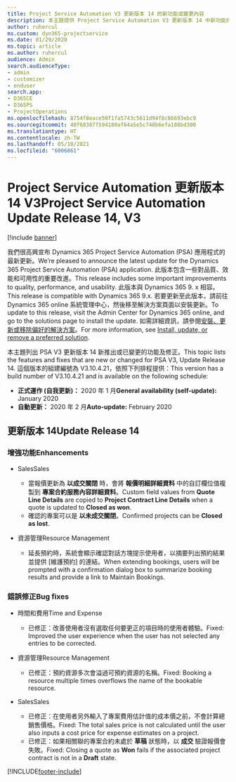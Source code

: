 ```yaml
---
title: Project Service Automation V3 更新版本 14 的新功能或變更內容
description: 本主題提供 Project Service Automation V3 更新版本 14 中新功能的相關資訊。
author: ruhercul
ms.custom: dyn365-projectservice
ms.date: 01/29/2020
ms.topic: article
ms.author: ruhercul
audience: Admin
search.audienceType:
- admin
- customizer
- enduser
search.app:
- D365CE
- D365PS
- ProjectOperations
ms.openlocfilehash: 8754f8eace50f1fa5743c5611d94f8c86693ebc9
ms.sourcegitcommit: 40f68387f594180af64a5e5c748b6efa188bd300
ms.translationtype: HT
ms.contentlocale: zh-TW
ms.lasthandoff: 05/10/2021
ms.locfileid: "6006861"
---
```

# <a name="project-service-automation-update-release-14-v3"></a><span data-ttu-id="87eb2-103">Project Service Automation 更新版本 14 V3</span><span class="sxs-lookup"><span data-stu-id="87eb2-103">Project Service Automation Update Release 14, V3</span></span>

[!include [banner](../includes/psa-now-project-operations.md)]

<span data-ttu-id="87eb2-104">我們很高興宣布 Dynamics 365 Project Service Automation (PSA) 應用程式的最新更新。</span><span class="sxs-lookup"><span data-stu-id="87eb2-104">We’re pleased to announce the latest update for the Dynamics 365 Project Service Automation (PSA) application.</span></span> <span data-ttu-id="87eb2-105">此版本包含一些對品質、效能和可用性的重要改進。</span><span class="sxs-lookup"><span data-stu-id="87eb2-105">This release includes some important improvements to quality, performance, and usability.</span></span> <span data-ttu-id="87eb2-106">此版本與 Dynamics 365 9. x 相容。</span><span class="sxs-lookup"><span data-stu-id="87eb2-106">This release is compatible with Dynamics 365 9.x.</span></span> <span data-ttu-id="87eb2-107">若要更新至此版本，請前往 Dynamics 365 online 系統管理中心，然後移至解決方案頁面以安裝更新。</span><span class="sxs-lookup"><span data-stu-id="87eb2-107">To update to this release, visit the Admin Center for Dynamics 365 online, and go to the solutions page to install the update.</span></span> <span data-ttu-id="87eb2-108">如需詳細資訊，請參閱[安裝、更新或移除偏好的解決方案](/power-platform/admin/install-remove-preferred-solution)。</span><span class="sxs-lookup"><span data-stu-id="87eb2-108">For more information, see [Install, update, or remove a preferred solution](/power-platform/admin/install-remove-preferred-solution).</span></span>

<span data-ttu-id="87eb2-109">本主題列出 PSA V3 更新版本 14 新推出或已變更的功能及修正。</span><span class="sxs-lookup"><span data-stu-id="87eb2-109">This topic lists the features and fixes that are new or changed for PSA V3, Update Release 14.</span></span> <span data-ttu-id="87eb2-110">這個版本的組建編號為 V3.10.4.21，依照下列排程提供：</span><span class="sxs-lookup"><span data-stu-id="87eb2-110">This version has a build number of V3.10.4.21 and is available on the following schedule:</span></span>

- <span data-ttu-id="87eb2-111">**正式運作 (自我更新)：** 2020 年 1 月</span><span class="sxs-lookup"><span data-stu-id="87eb2-111">**General availability (self-update):** January 2020</span></span>
- <span data-ttu-id="87eb2-112">**自動更新：** 2020 年 2 月</span><span class="sxs-lookup"><span data-stu-id="87eb2-112">**Auto-update:** February 2020</span></span>

## <a name="update-release-14"></a><span data-ttu-id="87eb2-113">更新版本 14</span><span class="sxs-lookup"><span data-stu-id="87eb2-113">Update Release 14</span></span>

### <a name="enhancements"></a><span data-ttu-id="87eb2-114">增強功能</span><span class="sxs-lookup"><span data-stu-id="87eb2-114">Enhancements</span></span>

- <span data-ttu-id="87eb2-115">Sales</span><span class="sxs-lookup"><span data-stu-id="87eb2-115">Sales</span></span>

     - <span data-ttu-id="87eb2-116">當報價更新為 **以成交關閉** 時，會將 **報價明細詳細資料** 中的自訂欄位值複製到 **專案合約服務內容詳細資料**。</span><span class="sxs-lookup"><span data-stu-id="87eb2-116">Custom field values from **Quote Line Details** are copied to **Project Contract Line Details** when a quote is updated to **Closed as won**.</span></span>
     - <span data-ttu-id="87eb2-117">確認的專案可以是 **以未成交關閉**。</span><span class="sxs-lookup"><span data-stu-id="87eb2-117">Confirmed projects can be **Closed as lost**.</span></span>

- <span data-ttu-id="87eb2-118">資源管理</span><span class="sxs-lookup"><span data-stu-id="87eb2-118">Resource Management</span></span>

     - <span data-ttu-id="87eb2-119">延長預約時，系統會顯示確認對話方塊提示使用者，以摘要列出預約結果並提供 [維護預約] 的連結。</span><span class="sxs-lookup"><span data-stu-id="87eb2-119">When extending bookings, users will be prompted with a confirmation dialog box to summarize booking results and provide a link to Maintain Bookings.</span></span>


### <a name="bug-fixes"></a><span data-ttu-id="87eb2-120">錯誤修正</span><span class="sxs-lookup"><span data-stu-id="87eb2-120">Bug fixes</span></span>

- <span data-ttu-id="87eb2-121">時間和費用</span><span class="sxs-lookup"><span data-stu-id="87eb2-121">Time and Expense</span></span>

     - <span data-ttu-id="87eb2-122">已修正：改善使用者沒有選取任何要更正的項目時的使用者體驗。</span><span class="sxs-lookup"><span data-stu-id="87eb2-122">Fixed: Improved the user experience when the user has not selected any entries to be corrected.</span></span>

- <span data-ttu-id="87eb2-123">資源管理</span><span class="sxs-lookup"><span data-stu-id="87eb2-123">Resource Management</span></span>

     - <span data-ttu-id="87eb2-124">已修正：預約資源多次會溢過可預約資源的名稱。</span><span class="sxs-lookup"><span data-stu-id="87eb2-124">Fixed: Booking a resource multiple times overflows the name of the bookable resource.</span></span>

- <span data-ttu-id="87eb2-125">Sales</span><span class="sxs-lookup"><span data-stu-id="87eb2-125">Sales</span></span>

     - <span data-ttu-id="87eb2-126">已修正：在使用者另外輸入了專案費用估計值的成本價之前，不會計算總銷售價格。</span><span class="sxs-lookup"><span data-stu-id="87eb2-126">Fixed: The total sales price is not calculated until the user also inputs a cost price for expense estimates on a project.</span></span>
     - <span data-ttu-id="87eb2-127">已修正：如果相關聯的專案合約未處於 **草稿** 狀態時，以 **成交** 驗證報價會失敗。</span><span class="sxs-lookup"><span data-stu-id="87eb2-127">Fixed: Closing a quote as **Won** fails if the associated project contract is not in a **Draft** state.</span></span>



[!INCLUDE[footer-include](../includes/footer-banner.md)]